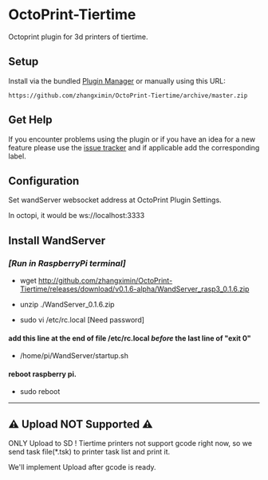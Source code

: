# OctoPrint-Tiertime

Octoprint plugin for 3d printers of tiertime.

## Setup

Install via the bundled [Plugin Manager](https://docs.octoprint.org/en/master/bundledplugins/pluginmanager.html)
or manually using this URL:

    https://github.com/zhangximin/OctoPrint-Tiertime/archive/master.zip

## Get Help

If you encounter problems using the plugin or if you have an idea for a new feature please use the [issue tracker](https://github.com/zhangximin/OctoPrint-Tiertime/issues) and if applicable add the corresponding label.

## Configuration

Set wandServer websocket address at OctoPrint Plugin Settings.

In octopi, it would be ws://localhost:3333

## Install WandServer

### *[Run in RaspberryPi terminal]*

- wget http://github.com/zhangximin/OctoPrint-Tiertime/releases/download/v0.1.6-alpha/WandServer_rasp3_0.1.6.zip

- unzip ./WandServer_0.1.6.zip

- sudo vi /etc/rc.local        [Need password]

#### add this line at the end of file /etc/rc.local *before* the last line of "exit 0"
- /home/pi/WandServer/startup.sh

#### reboot raspberry pi.
- sudo reboot

---
## ⚠️ Upload NOT Supported  ⚠️
ONLY Upload to SD ! Tiertime printers not support gcode right now, so we send task file(*.tsk) to printer task list and print it.

We'll implement Upload after gcode is ready.
